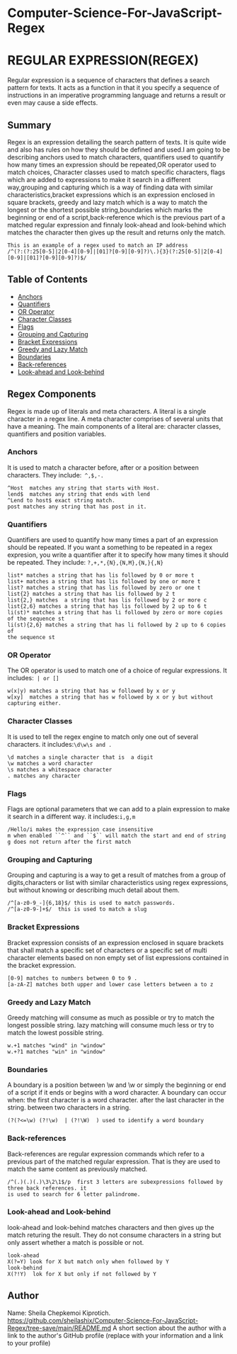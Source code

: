 # Computer-Science-For-JavaScript-Regex
# REGULAR EXPRESSION(REGEX)

Regular expression is a sequence of characters that defines a search pattern 
for texts. It acts as a function in that it you specify a sequence of instructions in an imperative
programming language and returns a result or even may cause a side effects.


## Summary
Regex is an expression detailing the search pattern of texts. It is quite wide and also has rules on how they
should be defined and used.I am going to be describing anchors used to match characters, quantifiers used to quantify how many times an expression should be repeated,OR operator used to match choices, Character classes used to match specific characters, flags which are added to expressions to make it search in a different way,grouping and capturing  which is a way of finding data with similar characteristics,bracket expressions which is an expression enclosed in square brackets, greedy and lazy match which is a way to  match the longest or the shortest possible string,boundaries which marks the beginning or end of a script,back-reference which is the previous part of a matched regular expression and finnaly look-ahead and look-behind which matches the character then gives up the result and returns only the match.
```
This is an example of a regex used to match an IP address
/^(?:(?:25[0-5]|2[0-4][0-9]|[01]?[0-9][0-9]?)\.){3}(?:25[0-5]|2[0-4][0-9]|[01]?[0-9][0-9]?)$/

```
## Table of Contents

- [Anchors](#anchors)
- [Quantifiers](#quantifiers)
- [OR Operator](#or-operator)
- [Character Classes](#character-classes)
- [Flags](#flags)
- [Grouping and Capturing](#grouping-and-capturing)
- [Bracket Expressions](#bracket-expressions)
- [Greedy and Lazy Match](#greedy-and-lazy-match)
- [Boundaries](#boundaries)
- [Back-references](#back-references)
- [Look-ahead and Look-behind](#look-ahead-and-look-behind)

## Regex Components
Regex is made up of literals and meta characters. A literal is a single character in a regex line. 
A meta character comprises of several units that have a meaning. The main components of a literal are:
character classes, quantifiers and position variables.
### Anchors
It is used to match a character before, after or a position between characters.
They include:``` ^,$,-.```
```
^Host  matches any string that starts with Host.
lend$  matches any string that ends with lend
^Lend to host$ exact string match.
post matches any string that has post in it.

```
### Quantifiers
Quantifiers are used to quantify how many times a part of an expression should be repeated.
If  you want a something to be repeated in a regex expresion, you write a quantifier after it to specify
how many times it should be repeated.
They include: ```?,+,*,{N},{N,M},{N,}{,N}```
```
list* matches a string that has lis followed by 0 or more t
list+ matches a string that has lis followed by one or more t
list? matches a string that has lis followed by zero or one t
list{2} matches a string that has lis followed by 2 t
list{2,} matches  a string that has lis followed by 2 or more c
list{2,6} matches a string that has lis followed by 2 up to 6 t
li(st)* matches a string that has li followed by zero or more copies 
of the sequence st
li(st){2,6} matches a string that has li followed by 2 up to 6 copies of
the sequence st

```

### OR Operator
The OR operator is used to match one of a choice of regular expressions.
It includes:``` | or []```
```
w(x|y) matches a string that has w followed by x or y
w[xy]  matches a string that has w followed by x or y but without capturing either.
```

### Character Classes
It is used to tell the regex engine to match only one out of several characters.
it includes:```\d\w\s and . ```
```
\d matches a single character that is  a digit
\w matches a word character
\s matches a whitespace character
. matches any character
``` 
### Flags
Flags are optional parameters that we can add to a plain expression to make it search in a different way.
it includes:```i,g,m ```
```
/Hello/i makes the expression case insensitive
m when enabled ``^`` and ``$`` will match the start and end of string
g does not return after the first match
```

### Grouping and Capturing
Grouping and capturing is a way to get a result of matches from a group of digits,characters or
list with similar characteristics using regex expressions, but without knowing or describing much detail about
them.
```
/^[a-z0-9_-]{6,18}$/ this is used to match passwords.
/^[a-z0-9-]+$/  this is used to match a slug

```
### Bracket Expressions
Bracket expression consists of an expression enclosed in square brackets that shall match a specific set
of characters or a specific set of multi character elements based on non empty set of list expressions contained in the bracket expression.
```
[0-9] matches to numbers between 0 to 9 .
[a-zA-Z] matches both upper and lower case letters between a to z

```

### Greedy and Lazy Match
Greedy matching will consume as much as possible or try to match the longest possible string.
lazy matching will consume much less or try to match the lowest possible string.
```
w.+1 matches "wind" in "window"
w.+?1 matches "win" in "window"

```

### Boundaries
A boundary is  a position between \w and \w or simply the beginning or end of a script if it ends or
begins with a word character.
A boundary can occur when: the first character is a word character.
                          after the last character in the string.
                          between two characters in a string.
```
(?(?<=\w) (?!\w)  | (?!\W)  ) used to identify a word boundary
```
### Back-references
Back-references are regular expression commands which refer to a previous part of the matched regular expression. That is they are used to match the same content as previously matched.
```
/^(.)(.)(.)\3\2\1$/p  first 3 letters are subexpressions followed by three back references. it 
is used to search for 6 letter palindrome.

```

### Look-ahead and Look-behind
look-ahead and look-behind matches characters and then gives up the match returing the result. They do not consume characters in a string but only assert whether a match is possible or not.
```
look-ahead 
X(?=Y) look for X but match only when followed by Y
look-behind
X(?!Y)  lok for X but only if not followed by Y
```
## Author
 Name: Sheila Chepkemoi Kiprotich.
 https://github.com/sheilashix/Computer-Science-For-JavaScript-Regex/tree-save/main/README.md
A short section about the author with a link to the author's GitHub profile (replace with your information and a link to your profile)
